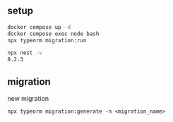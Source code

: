 ## setup

```bash
docker compose up -d
docker compose exec node bash
npx typeorm migration:run
```

```bash
npx nest -v
8.2.3
```

## migration

new migration

```
npx typeorm migration:generate -n <migration_name>
```
